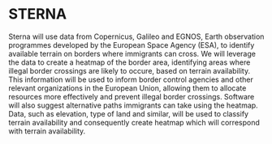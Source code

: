 <h1>STERNA</h1>
Sterna will use data from Copernicus, Galileo and EGNOS, Earth observation programmes developed by the European Space Agency (ESA), to identify available terrain on borders where immigrants can cross. We will leverage the data to create a heatmap of the border area, identifying areas where illegal border crossings are likely to occure, based on terrain availability. This information will be used to inform border control agencies and other relevant organizations in the European Union, allowing them to allocate resources more effectively and prevent illegal border crossings. Software will also suggest alternative paths immigrants can take using the heatmap. Data, such as elevation, type of land and similar, will be used to classify terrain availability and consequently create heatmap which will correspond with terrain availability.
